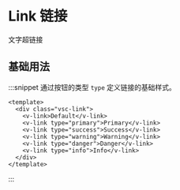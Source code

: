 # Link 链接

文字超链接

## 基础用法

:::snippet 通过按钮的类型 `type` 定义链接的基础样式。

```vue
<template>
  <div class="vsc-link">
    <v-link>Default</v-link>
    <v-link type="primary">Primary</v-link>
    <v-link type="success">Success</v-link>
    <v-link type="warning">Warning</v-link>
    <v-link type="danger">Danger</v-link>
    <v-link type="info">Info</v-link>
  </div>
</template>
```

:::
